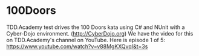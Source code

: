 # 100Doors
TDD.Academy test drives the 100 Doors kata using C# and NUnit with a Cyber-Dojo environment.  (http://CyberDojo.org)
We have the video for this on TDD.Academy's channel on YouTube.  Here is episode 1 of 5: https://www.youtube.com/watch?v=v88MgKXQvqI&t=3s

